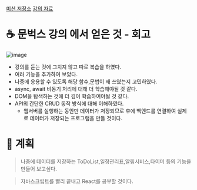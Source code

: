 [미션 저장소](https://github.com/blackcoffee-study/moonbucks-menu)
[강의 자료](https://blog.makerjun.com/blackcoffee/moonbucks-guidebook)

# ☕️ 문벅스 강의 에서 얻은 것 - 회고

![image](https://user-images.githubusercontent.com/76837780/183038322-68093bdd-dc1b-467a-adaf-355b33689882.png)

- 강의를 듣는 것에 그치지 않고 따로 복습을 하였다.
- 여러 기능을 추가하여 보았다.
- 나중에 응용할 수 있도록 해당 함수,문법이 왜 쓰였는지 고민하였다.
- async, await 비동기 처리에 대해 더 학습해야될 것 같다.
- DOM을 탐색하는 것에 더 깊이 학습하여야될 것 같다.
- API의 간단한 CRUD 동작 방식에 대해 이해하였다.
  - 웹서버를 실행하는 동안만 데이터가 저장되므로 후에 백엔드를 연결하여 실제로 데이터가 저장되는 프로그램을 만들 것이다.

# 🥥 계획

> 나중에 데이터를 저장하는 ToDoList,일정관리표,알림서비스,타이머 등의 기능을 만들어 보고싶다.

> 자바스크립트를 빨리 끝내고 React를 공부할 것이다.


